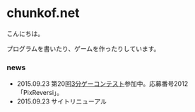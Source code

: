 # chunkof.net

こんにちは。

プログラムを書いたり、ゲームを作ったりしています。


### news
- 2015.09.23 第20回[3分ゲーコンテスト](http://3punge.jp)参加中。応募番号2012「PixReversi」。
- 2015.09.23 サイトリニューアル
